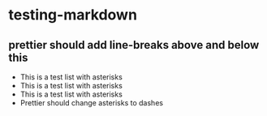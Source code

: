 # testing-markdown
## prettier should add line-breaks above and below this
* This is a test list with asterisks
* This is a test list with asterisks
* This is a test list with asterisks
* Prettier should change asterisks to dashes
